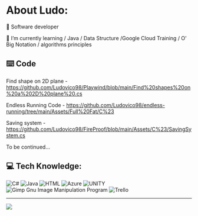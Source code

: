 # About Ludo:

🔭 Software developer

🌱 I’m currently learning / Java / Data Structure /Google Cloud Training / O' Big Notation / algorithms principles


## ⌨️ Code

Find shape on 2D plane  - https://github.com/Ludovico98/Playwind/blob/main/Find%20shapes%20on%20a%202D%20plane%20.cs

Endless Running Code    - https://github.com/Ludovico98/endless-running/tree/main/Assets/Full%20Fat/C%23

Saving system           - https://github.com/Ludovico98/FireProof/blob/main/Assets/C%23/SavingSystem.cs

To be continued...

## 💻 Tech Knowledge:
![C#](https://img.shields.io/badge/c%23-%23239120.svg?style=for-the-badge&logo=c-sharp&logoColor=Purple) 
![Java](https://img.shields.io/badge/Java-%230072C6.svg?style=for-the-badge&logo=HTML-devops&logoColor=Orange)
![HTML](https://img.shields.io/badge/HTML-%230072C6.svg?style=for-the-badge&logo=HTML-devops&logoColor=red)
![Azure](https://img.shields.io/badge/azure-%230072C6.svg?style=for-the-badge&logo=azure-devops&logoColor=white) 
![UNITY](https://img.shields.io/badge/Unity-%2320232a.svg?style=for-the-badge&logo=unity&logoColor=white) 
![Gimp Gnu Image Manipulation Program](https://img.shields.io/badge/Gimp-657D8B?style=for-the-badge&logo=gimp&logoColor=FFFFFF) 
![Trello](https://img.shields.io/badge/Trello-%23026AA7.svg?style=for-the-badge&logo=Trello&logoColor=white)

---
[![](https://visitcount.itsvg.in/api?id=Ludovico98&icon=0&color=0)](https://visitcount.itsvg.in)


<!--
Generan into account ![](https://github-readme-stats.vercel.app/api?username=Ludovico98&theme=vue-dark&hide_border=false&include_all_commits=false&count_private=false)

![](https://github-readme-streak-stats.herokuapp.com/?user=Ludovico98&theme=vue-dark&hide_border=false)

**Ludovico98/Ludovico98** is a ✨ _special_ ✨ repository because its `README.md` (this file) appears on your GitHub profile.

Here are some ideas to get you started:


- 👯 I’m looking to collaborate on ...
- 🤔 I’m looking for help with ...
- 💬 Ask me about ...
- ⚡ Fun fact: ...
-->
